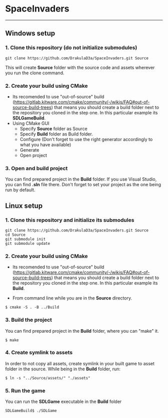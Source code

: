 # SpaceInvaders

---
## Windows setup
### 1. Clone this repository (do not initialize submodules)
~~~
git clone https://github.com/DrakulaD3a/SpaceInvaders.git Source
~~~
This will create **Source** folder with the source code and assets wherever you run the clone command.

### 2. Create your build using CMake
- Its recomended to use "out-of-source" build (https://gitlab.kitware.com/cmake/community/-/wikis/FAQ#out-of-source-build-trees) that means you should create a build folder next to the repository you cloned in the step one.
In this particular example its **SDLGameBuild**.
- Using CMake GUI
  - Specify **Source** folder as Source
  - Specify **Build** folder as Build folder.
  - Configure (Don't forget to use the right generator accordingly to what you have available)
  - Generate
  - Open project

### 3. Open and build project
You can find prepared project in the **Build** folder.
If you use Visual Studio, you can find **.sln** file there. Don't forget to set your project as the one being run by default.
## Linux setup
### 1. Clone this repository and initialize its submodules
~~~
git clone https://github.com/DrakulaD3a/SpaceInvaders.git Source
cd Source
git submodule init
git submodule update
~~~
### 2. Create your build using CMake
- Its recomended to use "out-of-source" build (https://gitlab.kitware.com/cmake/community/-/wikis/FAQ#out-of-source-build-trees) that means you should create a build folder next to the repository you cloned in the step one.
In this particular example its **Build**.

- From command line while you are in the **Source** directory.
~~~
$ cmake -S . -B ../Build
~~~

### 3. Build the project
You can find prepared project in the **Build** folder, where you can "make" it.
~~~
$ make
~~~

### 4. Create symlink to assets
In order to not copy all assets, create symlink in your built game to asset folder in the source.
While being in the **Build** folder, run:
~~~
$ ln -s "../Source/assets/" "./assets"
~~~

### 5. Run the game
You can run the **SDLGame** executable in the **Build** folder
~~~
SDLGameBuild$ ./SDLGame
~~~
